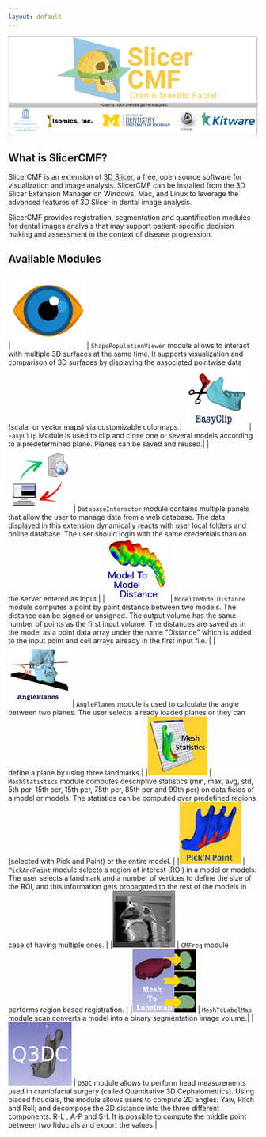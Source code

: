 ```yaml
---
layout: default
---
```


![SlicerCMF](images/SlicerCMFSplashScreen.png "SlicerCMF is a collaboration between UNC-CH, UofM Dentistry, Isomics and Kitware.")

What is SlicerCMF?
------------------

SlicerCMF is an extension of [3D Slicer][slicer], a free, open source software for visualization and image analysis. SlicerCMF can be installed from the 3D Slicer Extension Manager on Windows, Mac, and Linux to leverage the advanced features of 3D Slicer in dental image analysis.

SlicerCMF provides registration, segmentation and quantification modules for dental images analysis that may support patient-specific decision making and assessment in the context of disease progression.

[slicer]: https://slicer.org

Available Modules
-----------------

|[![ShapePopulationViewer](images/ShapePopulationViewer.png)][ShapePopulationViewer] | ``ShapePopulationViewer`` module allows to interact with multiple 3D surfaces at the same time. It supports visualization and comparison of 3D surfaces by displaying the associated pointwise data (scalar or vector maps) via customizable colormaps.|
[![EasyClip](images/EasyClip.png )][EasyClip] | ``EasyClip`` Module is used to clip and close one or several models according to a predetermined plane. Planes can be saved and reused.|
|[![DatabaseInteractor](images/DatabaseInteractor.png)][DatabaseInteractor] | ``DatabaseInteractor`` module contains multiple panels that allow the user to manage data from a web database. The data displayed in this extension dynamically reacts with user local folders and online database. The user should login with the same credentials than on the server entered as input.|
|[![ModelToModelDistance](images/ModelToModelDistance.png)][ModelToModelDistance] | ``ModelToModelDistance`` module computes a point by point distance between two models. The distance can be signed or unsigned. The output volume has the same number of points as the first input volume. The distances are saved as in the model as a point data array under the name "Distance" which is added to the input point and cell arrays already in the first input file. |
|[![AnglePlanes](images/AnglePlanes.png)][AnglePlanes] | ``AnglePlanes`` module is used to calculate the angle between two planes. The user selects already loaded planes or they can define a plane by using three landmarks.|
|[![MeshStatistics](images/MeshStatistics.png )][MeshStatistics] | ``MeshStatistics`` module computes descriptive statistics (min, max, avg, std, 5th per, 15th per, 15th per, 75th per, 85th per and 99th per) on data fields of a model or models. The statistics can be computed over predefined regions (selected with Pick and Paint) or the entire model. |
|[![PickAndPaint](images/PickAndPaint.png)][PickAndPaint] | ``PickAndPaint`` module selects a region of interest (ROI) in a model or models. The user selects a landmark and a number of vertices to define the size of the ROI, and this information gets propagated to the rest of the models in case of having multiple ones. |
|[![CMFreg](images/CMFreg.png)][CMFreg] | ``CMFreg`` module performs region based registration. |
|[![MeshToLabelMap](images/MeshToLabelMap.png)][MeshToLabelMap] | ``MeshToLabelMap`` module scan converts a model into a binary segmentation image volume.|
|[![Q3DC](images/Q3DC.png)][Q3DC] | ``Q3DC`` module allows to perform head measurements used in craniofacial surgery (called Quantitative 3D Cephalometrics). Using placed fiducials, the module allows users to compute 2D angles: Yaw, Pitch and Roll; and decompose the 3D distance into the three different components: R-L , A-P and S-I. It is possible to compute the middle point between two fiducials and export the values.|

[ShapePopulationViewer]: https://www.slicer.org/wiki/Documentation/4.10/Extensions/ShapePopulationViewer
[EasyClip]: https://www.slicer.org/wiki/Documentation/4.10/Extensions/EasyClip
[DatabaseInteractor]: https://www.slicer.org/wiki/Documentation/4.10/Extensions/DatabaseInteractor
[ModelToModelDistance]: https://www.slicer.org/wiki/Documentation/4.10/Extensions/ModelToModelDistance
[AnglePlanes]: https://www.slicer.org/wiki/Documentation/4.10/Extensions/AnglePlanes
[MeshStatistics]: https://www.slicer.org/wiki/Documentation/4.10/Extensions/MeshStatistics
[PickAndPaint]: https://www.slicer.org/wiki/Documentation/4.10/Extensions/PickAndPaint
[CMFreg]: https://www.slicer.org/wiki/Documentation/4.10/Extensions/CMFreg
[MeshToLabelMap]: https://www.slicer.org/wiki/Documentation/4.10/Extensions/MeshToLabelMap
[Q3DC]: https://www.slicer.org/wiki/Documentation/4.10/Extensions/Q3DC
